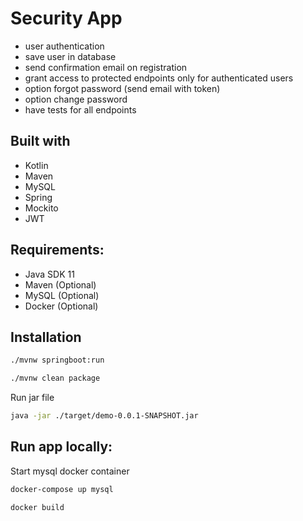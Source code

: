 # Security App

- user authentication
- save user in database
- send confirmation email on registration
- grant access to protected endpoints only for authenticated users 
- option forgot password (send email with token)
- option change password
- have tests for all endpoints

## Built with 

- Kotlin
- Maven
- MySQL
- Spring
- Mockito
- JWT

## Requirements:

- Java SDK 11
- Maven (Optional) 
- MySQL (Optional)
- Docker (Optional)

## Installation

```bash
./mvnw springboot:run
```
```bash
./mvnw clean package
```
Run jar file

```bash
java -jar ./target/demo-0.0.1-SNAPSHOT.jar
```

## Run app locally:

Start mysql docker container
```bash
docker-compose up mysql
```
```
docker build
```

